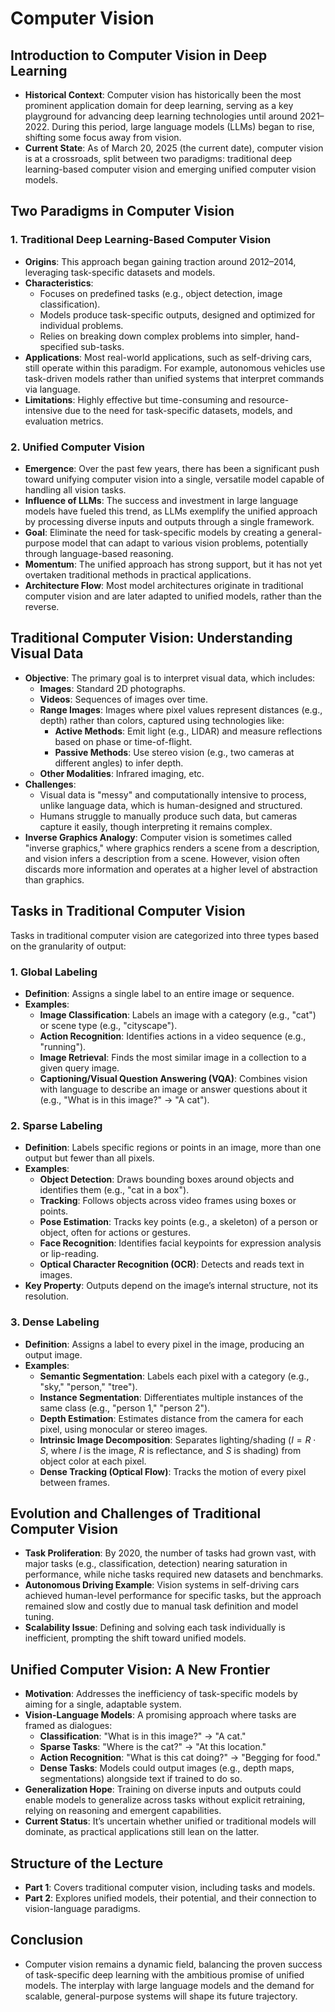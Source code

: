 # Computer Vision

## Introduction to Computer Vision in Deep Learning
- **Historical Context**: Computer vision has historically been the most prominent application domain for deep learning, serving as a key playground for advancing deep learning technologies until around 2021–2022. During this period, large language models (LLMs) began to rise, shifting some focus away from vision.
- **Current State**: As of March 20, 2025 (the current date), computer vision is at a crossroads, split between two paradigms: traditional deep learning-based computer vision and emerging unified computer vision models.

## Two Paradigms in Computer Vision
### 1. Traditional Deep Learning-Based Computer Vision
- **Origins**: This approach began gaining traction around 2012–2014, leveraging task-specific datasets and models.
- **Characteristics**:
  - Focuses on predefined tasks (e.g., object detection, image classification).
  - Models produce task-specific outputs, designed and optimized for individual problems.
  - Relies on breaking down complex problems into simpler, hand-specified sub-tasks.
- **Applications**: Most real-world applications, such as self-driving cars, still operate within this paradigm. For example, autonomous vehicles use task-driven models rather than unified systems that interpret commands via language.
- **Limitations**: Highly effective but time-consuming and resource-intensive due to the need for task-specific datasets, models, and evaluation metrics.

### 2. Unified Computer Vision
- **Emergence**: Over the past few years, there has been a significant push toward unifying computer vision into a single, versatile model capable of handling all vision tasks.
- **Influence of LLMs**: The success and investment in large language models have fueled this trend, as LLMs exemplify the unified approach by processing diverse inputs and outputs through a single framework.
- **Goal**: Eliminate the need for task-specific models by creating a general-purpose model that can adapt to various vision problems, potentially through language-based reasoning.
- **Momentum**: The unified approach has strong support, but it has not yet overtaken traditional methods in practical applications.
- **Architecture Flow**: Most model architectures originate in traditional computer vision and are later adapted to unified models, rather than the reverse.

## Traditional Computer Vision: Understanding Visual Data
- **Objective**: The primary goal is to interpret visual data, which includes:
  - **Images**: Standard 2D photographs.
  - **Videos**: Sequences of images over time.
  - **Range Images**: Images where pixel values represent distances (e.g., depth) rather than colors, captured using technologies like:
    - **Active Methods**: Emit light (e.g., LIDAR) and measure reflections based on phase or time-of-flight.
    - **Passive Methods**: Use stereo vision (e.g., two cameras at different angles) to infer depth.
  - **Other Modalities**: Infrared imaging, etc.
- **Challenges**:
  - Visual data is "messy" and computationally intensive to process, unlike language data, which is human-designed and structured.
  - Humans struggle to manually produce such data, but cameras capture it easily, though interpreting it remains complex.
- **Inverse Graphics Analogy**: Computer vision is sometimes called "inverse graphics," where graphics renders a scene from a description, and vision infers a description from a scene. However, vision often discards more information and operates at a higher level of abstraction than graphics.

## Tasks in Traditional Computer Vision
Tasks in traditional computer vision are categorized into three types based on the granularity of output:

### 1. Global Labeling
- **Definition**: Assigns a single label to an entire image or sequence.
- **Examples**:
  - **Image Classification**: Labels an image with a category (e.g., "cat") or scene type (e.g., "cityscape").
  - **Action Recognition**: Identifies actions in a video sequence (e.g., "running").
  - **Image Retrieval**: Finds the most similar image in a collection to a given query image.
  - **Captioning/Visual Question Answering (VQA)**: Combines vision with language to describe an image or answer questions about it (e.g., "What is in this image?" → "A cat").

### 2. Sparse Labeling
- **Definition**: Labels specific regions or points in an image, more than one output but fewer than all pixels.
- **Examples**:
  - **Object Detection**: Draws bounding boxes around objects and identifies them (e.g., "cat in a box").
  - **Tracking**: Follows objects across video frames using boxes or points.
  - **Pose Estimation**: Tracks key points (e.g., a skeleton) of a person or object, often for actions or gestures.
  - **Face Recognition**: Identifies facial keypoints for expression analysis or lip-reading.
  - **Optical Character Recognition (OCR)**: Detects and reads text in images.
- **Key Property**: Outputs depend on the image’s internal structure, not its resolution.

### 3. Dense Labeling
- **Definition**: Assigns a label to every pixel in the image, producing an output image.
- **Examples**:
  - **Semantic Segmentation**: Labels each pixel with a category (e.g., "sky," "person," "tree").
  - **Instance Segmentation**: Differentiates multiple instances of the same class (e.g., "person 1," "person 2").
  - **Depth Estimation**: Estimates distance from the camera for each pixel, using monocular or stereo images.
  - **Intrinsic Image Decomposition**: Separates lighting/shading ($I = R \cdot S$, where $I$ is the image, $R$ is reflectance, and $S$ is shading) from object color at each pixel.
  - **Dense Tracking (Optical Flow)**: Tracks the motion of every pixel between frames.

## Evolution and Challenges of Traditional Computer Vision
- **Task Proliferation**: By 2020, the number of tasks had grown vast, with major tasks (e.g., classification, detection) nearing saturation in performance, while niche tasks required new datasets and benchmarks.
- **Autonomous Driving Example**: Vision systems in self-driving cars achieved human-level performance for specific tasks, but the approach remained slow and costly due to manual task definition and model tuning.
- **Scalability Issue**: Defining and solving each task individually is inefficient, prompting the shift toward unified models.

## Unified Computer Vision: A New Frontier
- **Motivation**: Addresses the inefficiency of task-specific models by aiming for a single, adaptable system.
- **Vision-Language Models**: A promising approach where tasks are framed as dialogues:
  - **Classification**: "What is in this image?" → "A cat."
  - **Sparse Tasks**: "Where is the cat?" → "At this location."
  - **Action Recognition**: "What is this cat doing?" → "Begging for food."
  - **Dense Tasks**: Models could output images (e.g., depth maps, segmentations) alongside text if trained to do so.
- **Generalization Hope**: Training on diverse inputs and outputs could enable models to generalize across tasks without explicit retraining, relying on reasoning and emergent capabilities.
- **Current Status**: It’s uncertain whether unified or traditional models will dominate, as practical applications still lean on the latter.

## Structure of the Lecture
- **Part 1**: Covers traditional computer vision, including tasks and models.
- **Part 2**: Explores unified models, their potential, and their connection to vision-language paradigms.

## Conclusion
- Computer vision remains a dynamic field, balancing the proven success of task-specific deep learning with the ambitious promise of unified models. The interplay with large language models and the demand for scalable, general-purpose systems will shape its future trajectory.
